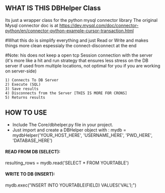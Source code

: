 ## WHAT IS THIS DBHelper Class

Its just a wrapper class for the python mysql connector library 
 The original Mysql connector doc is at https://dev.mysql.com/doc/connector-python/en/connector-python-example-cursor-transaction.html

 #What this do is simplify everything and just Read or Write and makes things more clean espessialy the connect-disconnect  at the end 

 #Note: his does not keep a open tcp Session connection with the server (it's more like a hit and run strategy that ensures less stress on the DB server if used from multiple locations, not optimal for you if you are working on server-side)

    1) Connects To DB Server
    2) Execute (SQL) 
    3) Save results 
    4) Disconnects from the Server [THIS IS MORE FOR CRONS]
    5) Returns results 




## HOW TO USE 
- Include The Core/dbhelper.py file in your project.
- Just import and create a DBHelper object with :
    mydb = mydbHelper('YOUR_HOST_HERE', 'USERNAME_HERE', 'PWD_HERE', 'DATABASE_HERE')

#### READ FROM DB (SELECT):
resulting_rows = mydb.read('SELECT * FROM YOURTABLE')

#### WRITE TO DB (INSERT):
mydb.exec("INSERT INTO YOURTABLE(FIELD) VALUES('VAL');")






